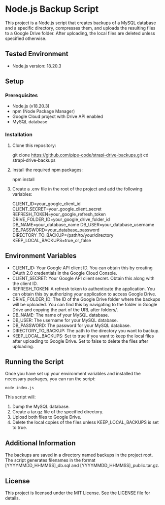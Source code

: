 # Node.js Backup Script

This project is a Node.js script that creates backups of a MySQL database and a specific directory, compresses them, and uploads the resulting files to a Google Drive folder. After uploading, the local files are deleted unless specified otherwise.

## Tested Environment

- Node.js version: 18.20.3

## Setup

### Prerequisites

- Node.js (v18.20.3)
- npm (Node Package Manager)
- Google Cloud project with Drive API enabled
- MySQL database

### Installation

1. Clone this repository:

    git clone https://github.com/pipe-code/strapi-drive-backups.git
    cd strapi-drive-backups

2. Install the required npm packages:

    npm install

3. Create a .env file in the root of the project and add the following variables:

    CLIENT_ID=your_google_client_id
    CLIENT_SECRET=your_google_client_secret
    REFRESH_TOKEN=your_google_refresh_token
    DRIVE_FOLDER_ID=your_google_drive_folder_id
    DB_NAME=your_database_name
    DB_USER=your_database_username
    DB_PASSWORD=your_database_password
    DIRECTORY_TO_BACKUP=/path/to/your/directory
    KEEP_LOCAL_BACKUPS=true_or_false


## Environment Variables
- CLIENT_ID: Your Google API client ID. You can obtain this by creating OAuth 2.0 credentials in the Google Cloud Console.
- CLIENT_SECRET: Your Google API client secret. Obtain this along with the client ID.
- REFRESH_TOKEN: A refresh token to authenticate the application. You can obtain this by authorizing your application to access Google Drive.
- DRIVE_FOLDER_ID: The ID of the Google Drive folder where the backups will be uploaded. You can find this by navigating to the folder in Google Drive and copying the part of the URL after folders/.
- DB_NAME: The name of your MySQL database.
- DB_USER: The username for your MySQL database.
- DB_PASSWORD: The password for your MySQL database.
- DIRECTORY_TO_BACKUP: The path to the directory you want to backup.
- KEEP_LOCAL_BACKUPS: Set to true if you want to keep the local files after uploading to Google Drive. Set to false to delete the files after uploading.

## Running the Script
Once you have set up your environment variables and installed the necessary packages, you can run the script:

    node index.js

This script will:

1. Dump the MySQL database.
2. Create a tar.gz file of the specified directory.
3. Upload both files to Google Drive.
4. Delete the local copies of the files unless KEEP_LOCAL_BACKUPS is set to true.

## Additional Information
The backups are saved in a directory named backups in the project root.
The script generates filenames in the format [YYYYMMDD_HHMMSS]_db.sql and [YYYYMMDD_HHMMSS]_public.tar.gz.

## License
This project is licensed under the MIT License. See the LICENSE file for details.